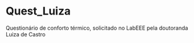 # Quest_Luiza
Questionário de conforto térmico, solicitado no LabEEE pela doutoranda Luiza de Castro
